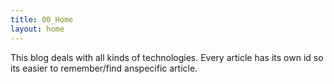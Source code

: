 ```yaml
---
title: 00_Home
layout: home
---
```


This blog deals with all kinds of technologies.
Every article has its own id so its easier to remember/find anspecific article.


